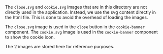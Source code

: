 The `close.svg` and `cookie.svg` images that are in this directory are not directly used in the application. Instead, we
use the svg content directly in the html file. This is done to avoid the overhead of loading the images.

The `close.svg` image is used in the `close` button in the `cookie-banner` component. The `cookie.svg` image is used in
the `cookie-banner` component to show the cookie icon.

The 2 images are stored here for reference purposes.
